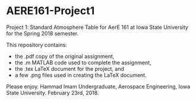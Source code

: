 # AERE161-Project1
Project 1: Standard Atmosphere Table for AerE 161 at Iowa State University for the Spring 2018 semester. 

This repository contains:
  - the .pdf copy of the original assignment,
  - the .m MATLAB code used to complete the assignment,
  - the .tex LaTeX document for the project, and
  - a few .png files used in creating the LaTeX document.

Please enjoy.
Hammad Imam
Undergraduate, Aerospace Engineering, Iowa State University.
February 23rd, 2018.
